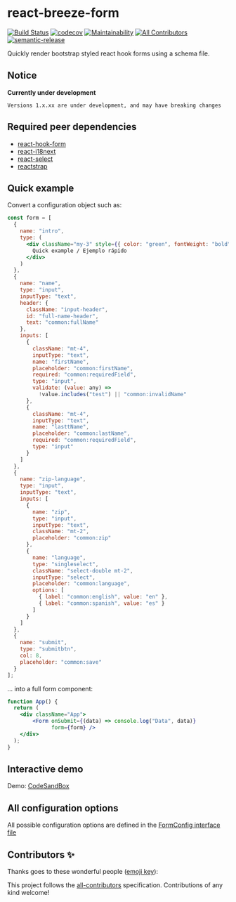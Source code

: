 # react-breeze-form

[![Build Status](https://travis-ci.org/start-at-root/react-breeze-form.svg?branch=master)](https://travis-ci.org/start-at-root/react-breeze-form)
[![codecov](https://codecov.io/gh/jlison/react-breeze-form/branch/master/graph/badge.svg)](https://codecov.io/gh/jlison/react-breeze-form)
[![Maintainability](https://api.codeclimate.com/v1/badges/f9d7cae974904d3c0747/maintainability)](https://codeclimate.com/github/start-at-root/react-breeze-form/maintainability)
[![All Contributors](https://img.shields.io/badge/all_contributors-0-orange.svg?style=flat-square)](#contributors-)
[![semantic-release](https://img.shields.io/badge/%20%20%F0%9F%93%A6%F0%9F%9A%80-semantic--release-e10079.svg)](https://github.com/semantic-release/semantic-release)

Quickly render bootstrap styled react hook forms using a schema file.

## Notice
**Currently under development**
```
Versions 1.x.xx are under development, and may have breaking changes
```

## Required peer dependencies
* [react-hook-form](https://www.npmjs.com/package/react-hook-form)
* [react-i18next](https://www.npmjs.com/package/react-i18next)
* [react-select](https://www.npmjs.com/package/react-select)
* [reactstrap](https://www.npmjs.com/package/reactstrap)

## Quick example
Convert a configuration object such as:
```jsx
const form = [
  {
    name: "intro",
    type: (
      <div className="my-3" style={{ color: "green", fontWeight: "bold" }}>
        Quick example / Ejemplo rápido
      </div>
    )
  },
  {
    name: "name",
    type: "input",
    inputType: "text",
    header: {
      className: "input-header",
      id: "full-name-header",
      text: "common:fullName"
    },
    inputs: [
      {
        className: "mt-4",
        inputType: "text",
        name: "firstName",
        placeholder: "common:firstName",
        required: "common:requiredField",
        type: "input",
        validate: (value: any) =>
          !value.includes("test") || "common:invalidName"
      },
      {
        className: "mt-4",
        inputType: "text",
        name: "lasttName",
        placeholder: "common:lastName",
        required: "common:requiredField",
        type: "input"
      }
    ]
  },
  {
    name: "zip-language",
    type: "input",
    inputType: "text",
    inputs: [
      {
        name: "zip",
        type: "input",
        inputType: "text",
        className: "mt-2",
        placeholder: "common:zip"
      },
      {
        name: "language",
        type: "singleselect",
        className: "select-double mt-2",
        inputType: "select",
        placeholder: "common:language",
        options: [
          { label: "common:english", value: "en" },
          { label: "common:spanish", value: "es" }
        ]
      }
    ]
  },
  {
    name: "submit",
    type: "submitbtn",
    col: 8,
    placeholder: "common:save"
  }
];
```
... into a full form component:
```jsx
function App() {
  return (
    <div className="App">
        <Form onSubmit={(data) => console.log("Data", data)} 
              form={form} />
    </div>
  );
}
```

## Interactive demo
Demo: [CodeSandBox](https://codesandbox.io/s/rbf-quick-example-qywrh)

## All configuration options
All possible configuration options are defined in the [FormConfig interface file](https://github.com/start-at-root/react-breeze-form/blob/master/src/interfaces/FormConfig.ts#L15)

## Contributors ✨

Thanks goes to these wonderful people
([emoji key](https://allcontributors.org/docs/en/emoji-key)):

<!-- ALL-CONTRIBUTORS-LIST:START - Do not remove or modify this section -->
<!-- prettier-ignore-start -->
<!-- markdownlint-disable -->
<!-- markdownlint-enable -->
<!-- prettier-ignore-end -->

<!-- ALL-CONTRIBUTORS-LIST:END -->

This project follows the
[all-contributors](https://github.com/all-contributors/all-contributors)
specification. Contributions of any kind welcome!
